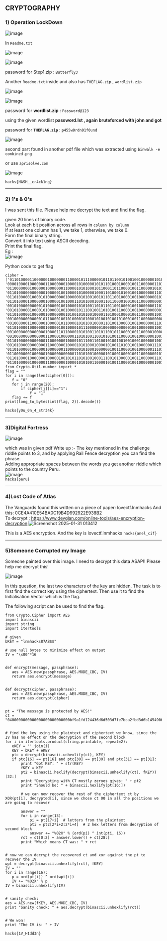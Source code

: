 ## CRYPTOGRAPHY

### 1) Operation LockDown 

 ![image](https://github.com/user-attachments/assets/085200e7-fc11-4e3f-a5d9-4d16186d5132)


In `Readme.txt`

![image](https://github.com/user-attachments/assets/29bcd7e9-363c-439e-bc60-e35c80832c2b)


![image](https://github.com/user-attachments/assets/c862585c-4473-4e5f-9399-cf9ae1ab5bc7)


password for Step1.zip : `Butterfly3`

Another `Readme.txt` inside and also has `THEFLAG.zip` , `wordlist.zip`

![image](https://github.com/user-attachments/assets/2ea09732-047b-44b3-9f29-ca3da94c733d)

![image](https://github.com/user-attachments/assets/f160cd8e-294f-494a-b8df-4a6a6e313d30)


password for **wordlist.zip** : `Password@123`

using the given wordlist **password.lst , again bruteforced with john and got** 

password for **`THEFLAG.zip`** : `p455w0rdn01f0und`

![image](https://github.com/user-attachments/assets/0d0343de-349e-41e2-8c86-2ce29b351c44)


second part found in another pdf file which was extracted using `binwalk -e combined.png`

or use `aprisolve.com`

![image](https://github.com/user-attachments/assets/656c3647-7faa-4185-9084-657fb2e933b9)


`hacks{HASH__cr4ck1ng}`

----

### 2) 1's & 0's

I was sent this file. Please help me decrypt the text and find the flag.

given 20 lines of binary code.  
Look at each bit position across all rows in `column by column`  
If at least one column has 1, we take 1, otherwise, we take 0.  
Form the final binary string.  
Convert it into text using ASCII decoding.  
Print the final flag.  
Eg :  
   ![image](https://github.com/user-attachments/assets/7c829312-64b8-4d99-93c9-97926f7de01e)

Python code to get flag  

```
cipher = ['01101000011000000100000001100001011100000101101100101001001000000101010001000100000000000000010000011000000100000100001000110000010001000100000000010000001101000100101100111100', '00001000010000000110000000100001010000010101101000100001001100000011010001000100000100000100010001000111000100000100010101010011010101000100001000110000001000000100001100111000', '01100000001000000100000001100001010100010110001101100001001100000101010100000000000100000000110001010010000100000100111001010011000001000110001000010000001001000100101001111100', '01101000000000000100000100100001010000010001101000101001001000000011010101000001001000000010011001010010000101000000000001110001000001000011001000010001001001000110100101110100', '01101000001000010100000000100000010100100101101100100001001000000001010001000110000100000100010000010100001100000000100101010000010001000111000000010001001000000110100000111000', '01101000010000000100000100100011010100010001101100001001001100000000010001000001000000000100110001000001000100000000010101110000000001000101000000010000001001000100001100111000', '00101000000000010100000100100001010100110101101100100001001000000011010101000110001100000000010000010110000100000100100001010010010001000001000000010010001000000110101100110001', '00101000001000010100000100100001011100100110101001100001001000000000010101010000000000000100010001000000000100000001110100010001010101000101001000010001001001000110000100011000', '01101000001000000100000000101001010100100001101000100001001100000010010001001011000100000000010001011100001100000000110101110001010001000100000000010001001001000100001100110000', '00100000000000010110000100101000010100010100101001010001001100000000000001000000000100000100000001000110000100000100011101010011010101000101001000010000001101000100001101111100', '00100000011000000100000101100001010100100001101001000001001000000011010001001100000100000000000001011000001100000100100001110001010101000101000000010001001001000110000100111000', '01101000010000000100000100100001011100000010000000000001001000000010010101000001000100000010100001010000001100000001110000010001000101000110000000010000000000000100101101011100', '00100000000000000100001101100001010100110101100101100001001100000100000101001111000100000110010001010110000100000100111000110001010001000100000000010000001100000110101101111101', '00100000000000000110000100000011010100110010101001100001001000000010010000000000000000000000011001000000001000000001010001110001010001000100001000010000001001000100101101111100', '01101000000000000110000000100001011100110100101001001001000100000010010100010001000100000100010000010010000101000000010001110010010100000111000000000001001001000100101100011100', '00101000000000000110000000100001010100010000101001101001001000000111010101001101000100000000011001011110000101000100010101010000010001000111000000010000001101000110001100110100', '01101000001000000100000001100000010100010000001001100001001000000111010101000110001100000010110000011000000100000100110100010000010001000011000000010000001001000100101100111000', '01100000001000000100000000000011010100100000101000100001001100000001010001001100001100000100010001010100000100000100110001010001000001000100001000010000001101000110001001010000', '01101000010000000100000100101011010100100011100101000001001100000011010101000100001100000110010001011000001100000101110001010000010101000100001000000001000001000110001100111100', '01101000001000000110000000100001010100110000101001100001001000000010010001000100001100000000010001001000001100000001100101010001001101000111000000010001001001000010101101011000']
from Crypto.Util.number import *
flag = ""
for i in range(len(cipher[0])):
   f = "0"
   for j in range(20):
       if cipher[j][i]=="1":
           f = "1"
   flag += f
print(long_to_bytes(int(flag, 2)).decode())
```

`hacks{y0u_0n_4_str34k}`

----

### 3)Digital Fortress

![image](https://github.com/user-attachments/assets/2317516f-c6c2-4564-b5a6-cb2f59c4ca1a)  

which was in given pdf
Write up :-
 The key mentioned in the challenge riddle points to 3, and by applying Rail Fence decryption you can find the phrase.  
 Adding appropriate spaces between the words you get another riddle which points to the country Peru.  
 ![image](https://github.com/user-attachments/assets/8a583cdb-710a-4d05-9830-5478feb2448f)  
 `hacks{peru}`

 ----

### 4)Lost Code of Atlas  
The Vanguards found this written on a piece of paper: lovectf.lnmhacks And this: 0CE4A410E54BA0C19B4D992922E938B2    
To decrypt : https://www.devglan.com/online-tools/aes-encryption-decryption
![Screenshot 2025-01-31 013412](https://github.com/user-attachments/assets/f8534cb0-dbaf-4dc2-a021-32a44f48b93f)


This is a AES encryption. And the key is lovectf.lnmhacks
 `hacks{anel_cif}`

 ----

 ### 5)Someone Corrupted my Image    
 Someone painted over this image. I need to decrypt this data ASAP!! Please help me decrypt this!

![image](https://github.com/user-attachments/assets/f379c71c-eba2-4e5d-96fb-fa9e359dfb40)  

In this question, the last two characters of the key are hidden. The task is to first find the correct key using the ciphertext. Then use it to find the Initialisation Vector which is the flag.

The following script can be used to find the flag.
```
from Crypto.Cipher import AES
import binascii
import string
import itertools

# given
bKEY = "lnmhacks87AB$$"

# use null bytes to minimize effect on output
IV = "\x00"*16


def encrypt(message, passphrase):
   aes = AES.new(passphrase, AES.MODE_CBC, IV)
   return aes.encrypt(message)


def decrypt(cipher, passphrase):
   aes = AES.new(passphrase, AES.MODE_CBC, IV)
   return aes.decrypt(cipher)


pt = "The message is protected by AES!"
ct = "0400000000000000000000000000bf9a1fd124436d6d503d7fe7bca2fbd3d6b1454906b0e413b54f29ae59804256c825"


# find the key using the plaintext and ciphertext we know, since the IV has no effect on the decryption of the second block
for i in itertools.product(string.printable, repeat=2):
   eKEY = ''.join(i)
   KEY = bKEY + eKEY
   ptc = decrypt(binascii.unhexlify(ct), KEY)
   if ptc[16] == pt[16] and ptc[30] == pt[30] and ptc[31] == pt[31]:
       print "Got KEY: " + str(KEY)
       fKEY = KEY
       pt2 = binascii.hexlify(decrypt(binascii.unhexlify(ct), fKEY))[32:]
       print "Decrypting with CT mostly zeroes gives: " + pt2
       print "Should be: " + binascii.hexlify(pt[16:])

       # we can now recover the rest of the ciphertext ct by XOR(pt[i], decrypted[i], since we chose ct 00 in all the positions we are going to recover
       
       answer = ""
       for i in range(13):
           pi = pt[17+i]  # letters from the plaintext
           pti = pt2[2*i+2:2*i+4]  # 2 hex letters from decryption of second block
           answer += "%02X" % (ord(pi) ^ int(pti, 16))
       rct = ct[0:2] + answer.lower() + ct[28:]
       print "Which means CT was: " + rct


# now we can decrypt the recovered ct and xor against the pt to recover the IV
wpt = decrypt(binascii.unhexlify(rct), fKEY)
IV = ""
for i in range(16):
   p = ord(pt[i]) ^ ord(wpt[i])
   IV += "%02X" % p
IV = binascii.unhexlify(IV)


# sanity check:
aes = AES.new(fKEY, AES.MODE_CBC, IV)
print "Sanity check: " + aes.decrypt(binascii.unhexlify(rct))


# We won!
print "The IV is: " + IV
```

 `hacks{1V_H1dd3n}`

 
